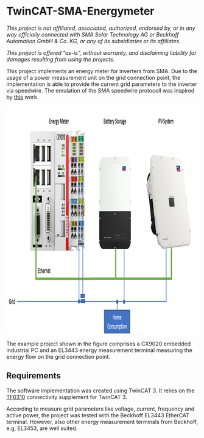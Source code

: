 # TwinCAT-SMA-Energymeter
_This project is not affiliated, associated, authorized, endorsed by, or in any way officially connected with 
SMA Solar Technology AG or Beckhoff Automation GmbH & Co. KG, or any of its subsidiaries or its affiliates._

_This project is offered “as-is”, without warranty, and disclaiming liability for damages resulting from using the projects._


This project implements an energy meter for inverters from SMA. Due to the usage of a power measurement unit on the grid connection point, the implementation is able to provide the current grid parameters to the inverter via speedwire. The emulation of the SMA speedwire protocoll was inspired by [this](https://github.com/J0B10/SMA-Speedwire) work.


<div align="center">
  <img height="600" src="fig/overview.png">
</div>

The example project shown in the figure comprises a CX9020 embedded industrial PC and an EL3443 energy measurement terminal measuring the energy flow on the grid connection point. 

## Requirements 
The software implementation was created using TwinCAT 3. It relies on the [TF6310](https://www.beckhoff.com/de-de/produkte/automation/twincat/tfxxxx-twincat-3-functions/tf6xxx-connectivity/tf6310.html) connectivity supplement for TwinCAT 3.

According to measure grid parameters like voltage, current, frequency and active power, the project was tested with the Beckhoff EL3443 EtherCAT terminal. However, also other energy measurement terminals from Beckhoff, e.g, EL3453, are well suited. 


